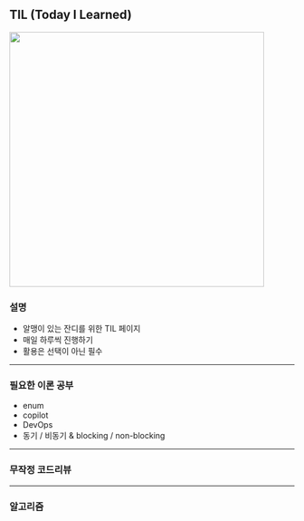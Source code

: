 ## TIL (Today I Learned)

<img src="https://github.com/user-attachments/assets/9c7fed6b-d1a5-4081-af39-079c8c1a8332" width="450px">

### 설명
* 알맹이 있는 잔디를 위한 TIL 페이지
* 매일 하루씩 진행하기
* 활용은 선택이 아닌 필수  

<hr>

### 필요한 이론 공부
* enum
* copilot
* DevOps
* 동기 / 비동기 & blocking / non-blocking 


<hr>

### 무작정 코드리뷰

<hr>

### 알고리즘
